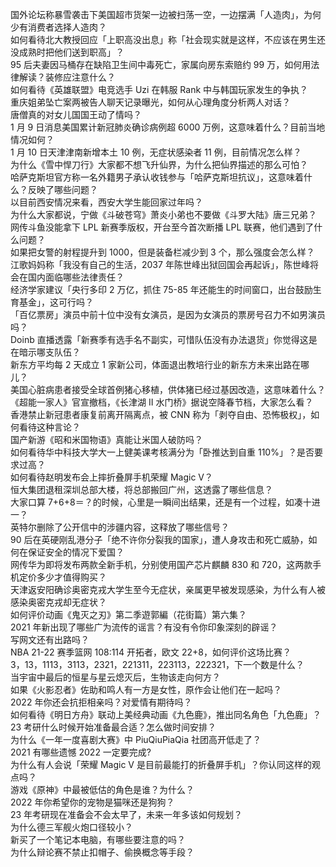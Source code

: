 国外论坛称暴雪袭击下美国超市货架一边被扫荡一空，一边摆满「人造肉」，为何少有消费者选择人造肉？  
如何看待北大教授回应「上职高没出息」称「社会现实就是这样，不应该在男生还没成熟时把他们送到职高」？  
95 后夫妻因马桶存在缺陷卫生间中毒死亡，家属向房东索赔约 99 万，如何用法律解读？装修应注意什么？  
如何看待《英雄联盟》电竞选手 Uzi 在韩服 Rank 中与韩国玩家发生的争执？  
重庆姐弟坠亡案两被告人聊天记录曝光，如何从心理角度分析两人对话？  
唐僧真的对女儿国国王动了情吗？  
1 月 9 日消息美国累计新冠肺炎确诊病例超 6000 万例，这意味着什么？目前当地情况如何？  
1 月 10 日天津津南新增本土 10 例，无症状感染者 11 例，目前情况怎么样？  
为什么《雪中悍刀行》大家都不想飞升仙界，为什么把仙界描述的那么可怕？  
哈萨克斯坦官方称一名外籍男子承认收钱参与「哈萨克斯坦抗议」，这意味着什么？反映了哪些问题？  
以目前西安情况来看，西安大学生能回家过年吗？  
为什么大家都说，宁做《斗破苍穹》萧炎小弟也不要做《斗罗大陆》唐三兄弟？  
网传斗鱼没能拿下 LPL 新赛季版权，开台至今首次断播 LPL 联赛，他们遇到了什么问题？  
如果把女警的射程提升到 1000，但是装备栏减少到 3 个，那么强度会怎么样？  
江歌妈妈称「我没有自己的生活，2037 年陈世峰出狱回国会再起诉」，陈世峰将会在国内面临哪些法律责任？  
经济学家建议「央行多印 2 万亿，抓住 75-85 年还能生的时间窗口，出台鼓励生育基金」，这可行吗？  
「百亿票房」演员中前十位中没有女演员，是因为女演员的票房号召力不如男演员吗？  
Doinb 直播透露「新赛季有选手名不副实，可惜队伍没有办法退货」你觉得这是在暗示哪支队伍？  
新东方平均每 2 天成立 1 家新公司，体面退出教培行业的新东方未来出路在哪儿？  
美国心脏病患者接受全球首例猪心移植，供体猪已经过基因改造，这意味着什么？  
《超能一家人》官宣撤档，《长津湖 II 水门桥》据说空降春节档，大家怎么看？  
香港禁止新冠患者康复前离开隔离点，被 CNN 称为「剥夺自由、恐怖极权」，如何看待这种言论？  
国产新游《昭和米国物语》真能让米国人破防吗？  
如何看待华中科技大学大一上健美课考核满分为「卧推达到自重 110%」？是否要求过高？  
如何看待赵明发布会上摔折叠屏手机荣耀 Magic V？  
恒大集团退租深圳总部大楼，将总部搬回广州，这透露了哪些信息？  
大家口算 7+6+8＝？的时候，心里是一瞬间出结果，还是有一个过程，如凑十进一？  
英特尔删除了公开信中的涉疆内容，这释放了哪些信号？  
90 后在英硬刚乱港分子「绝不许你分裂我的国家」，遭人身攻击和死亡威胁，如何在保证安全的情况下爱国？  
网传华为即将发布两款全新手机，分别使用国产芯片麒麟 830 和 720，这两款手机定价多少才值得购买？  
天津返安阳确诊奥密克戎大学生至今无症状，亲属更早被发现感染，为什么有人被感染奥密克戎却无症状？  
如何评价动画《鬼灭之刃》第二季遊郭編（花街篇）第六集？  
2021 年新出现了哪些广为流传的谣言？有没有令你印象深刻的辟谣？  
写网文还有出路吗？  
NBA 21-22 赛季篮网 108:114 开拓者，欧文 22+8，如何评价这场比赛？  
3，13，1113，3113，2321，221311，223113，222321，下一个数是什么？  
当宇宙中最后的恒星与星云熄灭后，生物该走向何方？  
如果《火影忍者》佐助和鸣人有一方是女性，原作会让他们在一起吗？  
2022 年你还会抗拒相亲吗？对爱情有期待吗？  
如何看待《明日方舟》联动上美经典动画《九色鹿》，推出同名角色「九色鹿」？  
23 考研什么时候开始准备最合适？怎么做时间安排？  
为什么《一年一度喜剧大赛》中 PiuQiuPiaQia 社团高开低走了？  
2021 有哪些遗憾 2022 一定要完成?  
为什么有人会说「荣耀 Magic V 是目前最能打的折叠屏手机」？你认同这样的观点吗？  
游戏《原神》中最被低估的角色是谁？为什么？  
2022 年你希望你的宠物是猫咪还是狗狗？  
23 年考研现在准备会不会太早了，未来一年多该如何规划？  
为什么德三军舰火炮口径较小？  
新买了一个笔记本电脑，有哪些要注意的吗？  
为什么辩论赛不禁止扣帽子、偷换概念等手段？  
